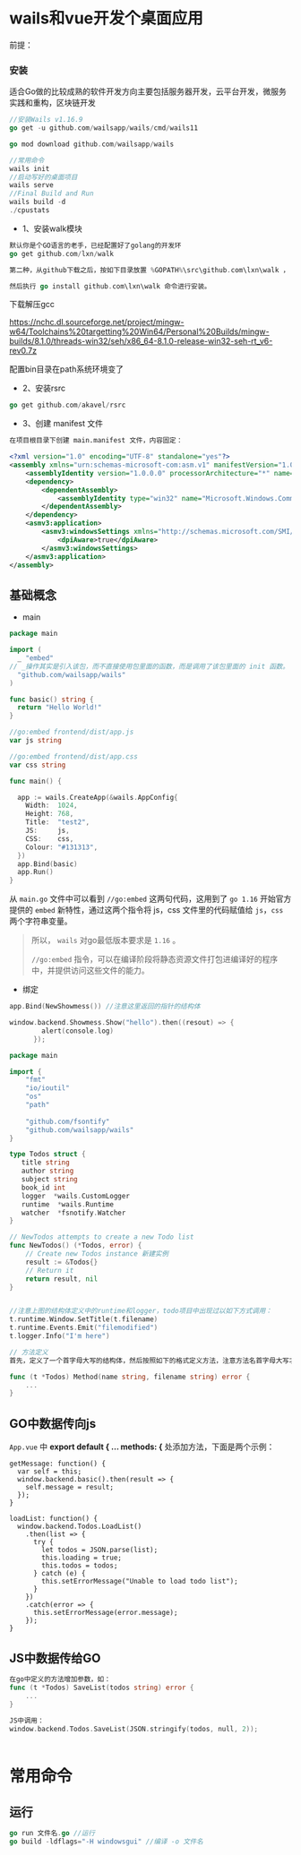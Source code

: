 # wails和vue开发个桌面应用

前提：

### 安装

适合Go做的比较成熟的软件开发方向主要包括服务器开发，云平台开发，微服务实践和重构，区块链开发

```go
//安装Wails v1.16.9
go get -u github.com/wailsapp/wails/cmd/wails11

go mod download github.com/wailsapp/wails

//常用命令
wails init
//启动写好的桌面项目
wails serve
//Final Build and Run
wails build -d
./cpustats
```



* 1、安装walk模块

```go
默认你是个GO语言的老手，已经配置好了golang的开发环
go get github.com/lxn/walk

第二种，从github下载之后，按如下目录放置 %GOPATH%\src\github.com\lxn\walk ，

然后执行 go install github.com\lxn\walk 命令进行安装。
```

下载解压gcc

https://nchc.dl.sourceforge.net/project/mingw-w64/Toolchains%20targetting%20Win64/Personal%20Builds/mingw-builds/8.1.0/threads-win32/seh/x86_64-8.1.0-release-win32-seh-rt_v6-rev0.7z

配置bin目录在path系统环境变了



* 2、安装rsrc

```go
go get github.com/akavel/rsrc
```

* 3、创建 manifest 文件

```xml
在项目根目录下创建 main.manifest 文件，内容固定：

<?xml version="1.0" encoding="UTF-8" standalone="yes"?>
<assembly xmlns="urn:schemas-microsoft-com:asm.v1" manifestVersion="1.0" xmlns:asmv3="urn:schemas-microsoft-com:asm.v3">
    <assemblyIdentity version="1.0.0.0" processorArchitecture="*" name="SomeFunkyNameHere" type="win32"/>
    <dependency>
        <dependentAssembly>
            <assemblyIdentity type="win32" name="Microsoft.Windows.Common-Controls" version="6.0.0.0" processorArchitecture="*" publicKeyToken="6595b64144ccf1df" language="*"/>
        </dependentAssembly>
    </dependency>
    <asmv3:application>
        <asmv3:windowsSettings xmlns="http://schemas.microsoft.com/SMI/2005/WindowsSettings">
            <dpiAware>true</dpiAware>
        </asmv3:windowsSettings>
    </asmv3:application>
</assembly>
```

## 基础概念

* main

```go
package main

import (
  _ "embed" 
// _操作其实是引入该包，而不直接使用包里面的函数，而是调用了该包里面的 init 函数。
  "github.com/wailsapp/wails"
)

func basic() string {
  return "Hello World!"
}

//go:embed frontend/dist/app.js
var js string

//go:embed frontend/dist/app.css
var css string

func main() {

  app := wails.CreateApp(&wails.AppConfig{
    Width:  1024,
    Height: 768,
    Title:  "test2",
    JS:     js,
    CSS:    css,
    Colour: "#131313",
  })
  app.Bind(basic)
  app.Run()
}

```

从 `main.go` 文件中可以看到 `//go:embed` 这两句代码，这用到了 `go 1.16` 开始官方提供的 `embed` 新特性，通过这两个指令将 js，css 文件里的代码赋值给 `js`，`css` 两个字符串变量。

> 所以， `wails` 对go最低版本要求是 `1.16` 。
>
> `//go:embed` 指令，可以在编译阶段将静态资源文件打包进编译好的程序中，并提供访问这些文件的能力。

* 绑定

```go
app.Bind(NewShowmess()) //注意这里返回的指针的结构体

window.backend.Showmess.Show("hello").then((resout) => {
        alert(console.log)
      });
```



```go
package main

import {
    "fmt"
    "io/ioutil"
    "os"
    "path"
    
    "github.com/fsontify"
    "github.com/wailsapp/wails"
}

type Todos struct {
   title string
   author string
   subject string
   book_id int
   logger  *wails.CustomLogger
   runtime  *wails.Runtime
   watcher  *fsnotify.Watcher
}

// NewTodos attempts to create a new Todo list
func NewTodos() (*Todos, error) {
	// Create new Todos instance 新建实例
	result := &Todos{}
	// Return it
	return result, nil
}


//注意上图的结构体定义中的runtime和logger，todo项目中出现过以如下方式调用：
t.runtime.Window.SetTitle(t.filename)
t.runtime.Events.Emit("filemodified")
t.logger.Info("I'm here")

// 方法定义
首先，定义了一个首字母大写的结构体，然后按照如下的格式定义方法，注意方法名首字母大写才可被前端访问，类似public，首字母小写的方法只能内部调用。

func (t *Todos) Method(name string, filename string) error {
	...
}


```

## GO中数据传向js

`App.vue` 中 **export default { … methods: {** 处添加方法，下面是两个示例：

```vue
getMessage: function() {
  var self = this;
  window.backend.basic().then(result => {
    self.message = result;
  });
}
 
loadList: function() {
  window.backend.Todos.LoadList()
    .then(list => {
      try {
        let todos = JSON.parse(list);
        this.loading = true;
        this.todos = todos;
      } catch (e) {
        this.setErrorMessage("Unable to load todo list");
      }
    })
    .catch(error => {
      this.setErrorMessage(error.message);
    });
}
```

## JS中数据传给GO

```go
在go中定义的方法增加参数，如：
func (t *Todos) SaveList(todos string) error {
    ...
}
    
JS中调用：  
window.backend.Todos.SaveList(JSON.stringify(todos, null, 2));
   
```



# 常用命令

## 运行

```go
go run 文件名.go //运行
go build -ldflags="-H windowsgui" //编译 -o 文件名

```

